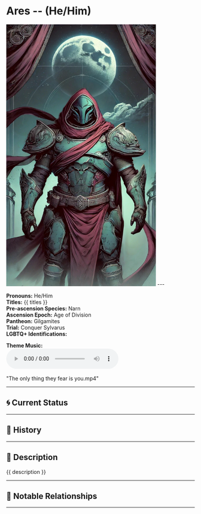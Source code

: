 # Ares  --  (He/Him)

<!-- Optional  -->
<img src="Ares.jpg" alt="Ares" style="width:400px;"/>
---

**Pronouns:** He/Him  
**Titles:** {{ titles }}  
**Pre-ascension Species:** Narn  
**Ascension Epoch:** Age of Division  
**Pantheon:** Gilgamites  
**Trial:** Conquer Sylvarus  
**LGBTQ+ Identifications:**   


**Theme Music:**  
<audio controls>
  <source src="Ares | The only thing they fear is you.mp4" type="audio/mpeg">
  Your browser does not support the audio element.
</audio>

"The only thing they fear is you.mp4"

---

## 🌀 Current Status


---

## 📜 History


---

## 🧠 Description
{{ description }}

---

## 🧩 Notable Relationships

---
